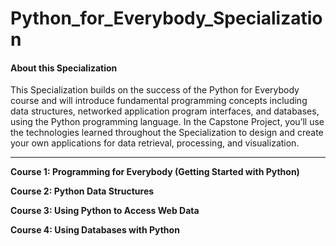 # Python_for_Everybody_Specialization

#### About this Specialization

This Specialization builds on the success of the Python for Everybody course and will introduce fundamental programming concepts including data structures, networked application program interfaces, and databases, using the Python programming language. In the Capstone Project, you’ll use the technologies learned throughout the Specialization to design and create your own  applications for data retrieval, processing, and visualization.

-------------

**Course 1: Programming for Everybody (Getting Started with Python)**  

**Course 2: Python Data Structures**

**Course 3: Using Python to Access Web Data**

**Course 4: Using Databases with Python**
